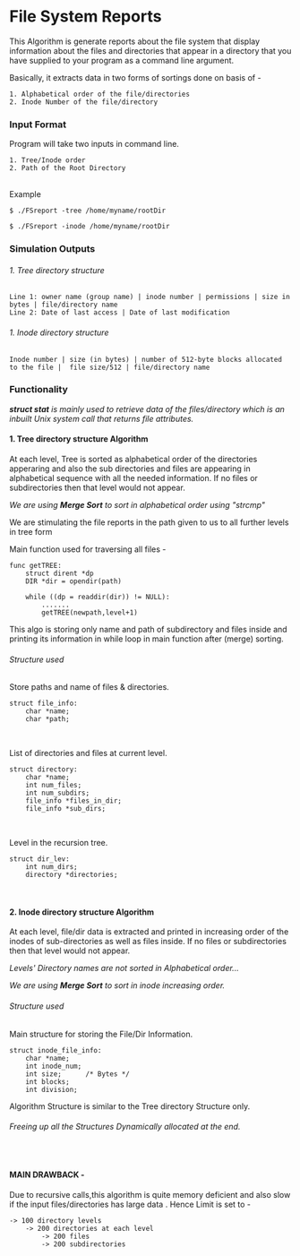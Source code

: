 
# File System Reports

This Algorithm is generate reports  about the file system that display information about the files and directories that appear in a directory that you have supplied to your program as a command line argument.

Basically, it extracts data in two forms of sortings done on basis of - 

    1. Alphabetical order of the file/directories
    2. Inode Number of the file/directory

### Input Format 

Program will take two inputs in command line.

    1. Tree/Inode order
    2. Path of the Root Directory 

<br>
Example

    $ ./FSreport -tree /home/myname/rootDir
    
    $ ./FSreport -inode /home/myname/rootDir

### Simulation Outputs 

###### 1. Tree directory structure
    Line 1: owner name (group name) | inode number | permissions | size in bytes | file/directory name
    Line 2: Date of last access | Date of last modification

###### 1. Inode directory structure
    Inode number | size (in bytes) | number of 512-byte blocks allocated to the file |  file size/512 | file/directory name


### Functionality 

***struct stat** is mainly used to retrieve data of the files/directory which is an inbuilt Unix system call that returns file attributes.*


#### 1. Tree directory structure Algorithm

At each level, Tree is sorted as alphabetical order of the directories apperaring and also the sub directories and files are appearing in alphabetical sequence with all the needed information.
If no files or subdirectories then that level would not appear.
    
*We are using **Merge Sort** to sort in alphabetical order using "strcmp"*

We are stimulating the file reports in the path given to us to all further levels in tree form

Main function used for traversing all files -  

    func getTREE:
        struct dirent *dp
        DIR *dir = opendir(path)

        while ((dp = readdir(dir)) != NULL):
            .......
            getTREE(newpath,level+1)
           

This algo is storing only name and path of subdirectory and files inside and printing its information in while loop in main function after (merge) sorting.


###### Structure used

Store paths and name of files & directories.

    struct file_info:
        char *name;
        char *path;
<br>

List of directories and files at current level.

    struct directory:           
        char *name;
        int num_files;
        int num_subdirs;
        file_info *files_in_dir;
        file_info *sub_dirs;

<br>
        
Level in the recursion tree.

    struct dir_lev:             
        int num_dirs;
        directory *directories;

<br>

#### 2. Inode directory structure Algorithm

At each level, file/dir data is extracted and printed in increasing order of the inodes of sub-directories as well as files inside.
If no files or subdirectories then that level would not appear.

*Levels' Directory names are not sorted in Alphabetical order...*

*We are using **Merge Sort** to sort in inode increasing order.*


###### Structure used

Main structure for storing the File/Dir Information.

    struct inode_file_info:
        char *name;
        int inode_num;
        int size;      /* Bytes */
        int blocks;
        int division;


Algorithm Structure is similar to the Tree directory Structure only.

###### Freeing up all the Structures Dynamically allocated at the end.

<br>

#### MAIN DRAWBACK - 
Due to recursive calls,this algorithm is quite memory deficient and also slow if the input files/directories has large data .
Hence Limit is set to - 

    -> 100 directory levels
        -> 200 directories at each level
            -> 200 files 
            -> 200 subdirectories